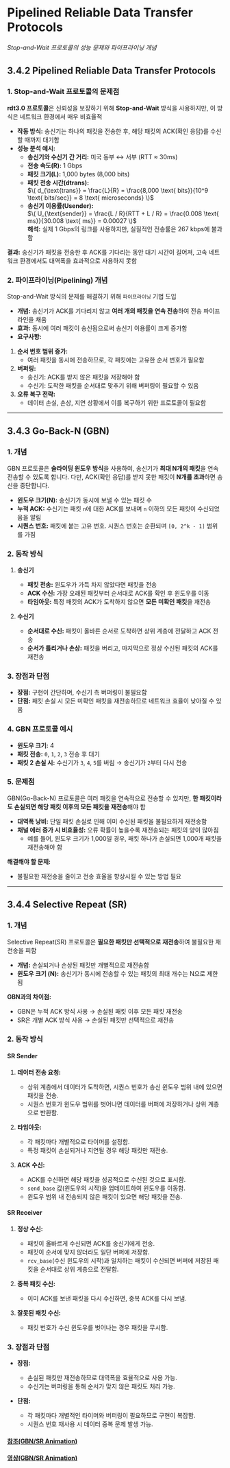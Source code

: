 # **Pipelined Reliable Data Transfer Protocols**   
###### Stop-and-Wait 프로토콜의 성능 문제와 파이프라이닝 개념  

## 3.4.2 Pipelined Reliable Data Transfer Protocols

### **1. Stop-and-Wait 프로토콜의 문제점**  
**rdt3.0 프로토콜**은 신뢰성을 보장하기 위해 **Stop-and-Wait** 방식을 사용하지만, 이 방식은 네트워크 환경에서 매우 비효율적  

- **작동 방식:** 송신기는 하나의 패킷을 전송한 후, 해당 패킷의 ACK(확인 응답)를 수신할 때까지 대기함  
- **성능 분석 예시:**  
  - **송신기와 수신기 간 거리:** 미국 동부 ↔ 서부 (RTT ≈ 30ms)  
  - **전송 속도(R):** 1 Gbps  
  - **패킷 크기(L):** 1,000 bytes (8,000 bits)  
  - **패킷 전송 시간(dtrans):**  
    $\( d_{\text{trans}} = \frac{L}{R} = \frac{8,000 \text{ bits}}{10^9 \text{ bits/sec}} = 8 \text{ microseconds} \)$   
  - **송신기 이용률(Usender):**  
    $\( U_{\text{sender}} = \frac{L / R}{RTT + L / R} = \frac{0.008 \text{ ms}}{30.008 \text{ ms}} = 0.00027 \)$   
    **해석:** 실제 1 Gbps의 링크를 사용하지만, 실질적인 전송률은 267 kbps에 불과함  

**결과:** 송신기가 패킷을 전송한 후 ACK를 기다리는 동안 대기 시간이 길어져, 고속 네트워크 환경에서도 대역폭을 효과적으로 사용하지 못함

### **2. 파이프라이닝(Pipelining) 개념**  
Stop-and-Wait 방식의 문제를 해결하기 위해 `파이프라이닝` 기법 도입  

- **개념:** 송신기가 ACK를 기다리지 않고 **여러 개의 패킷을 연속 전송**하여 전송 파이프라인을 채움  
- **효과:** 동시에 여러 패킷이 송신됨으로써 송신기 이용률이 크게 증가함  
- **요구사항:**   
1. **순서 번호 범위 증가:**  
   - 여러 패킷을 동시에 전송하므로, 각 패킷에는 고유한 순서 번호가 필요함  
2. **버퍼링:**  
   - 송신기: ACK를 받지 않은 패킷을 저장해야 함  
   - 수신기: 도착한 패킷을 순서대로 맞추기 위해 버퍼링이 필요할 수 있음  
3. **오류 복구 전략:**  
   - 데이터 손실, 손상, 지연 상황에서 이를 복구하기 위한 프로토콜이 필요함  

---

## 3.4.3 Go-Back-N (GBN)

### **1. 개념**  
GBN 프로토콜은 **슬라이딩 윈도우 방식**을 사용하여, 송신기가 **최대 N개의 패킷**을 연속 전송할 수 있도록 합니다. 다만, ACK(확인 응답)를 받지 못한 패킷이 **N개를 초과**하면 송신을 중단합니다.
- **윈도우 크기(N):** 송신기가 동시에 보낼 수 있는 패킷 수  
- **누적 ACK:** 수신기는 패킷 `n`에 대한 ACK를 보내며 `n` 이하의 모든 패킷이 수신되었음을 알림  
- **시퀀스 번호:** 패킷에 붙는 고유 번호. 시퀀스 번호는 순환되며 `[0, 2^k - 1]` 범위를 가짐

### **2. 동작 방식**  
1. **송신기**  
   - **패킷 전송:** 윈도우가 가득 차지 않았다면 패킷을 전송  
   - **ACK 수신:** 가장 오래된 패킷부터 순서대로 ACK를 확인 후 윈도우를 이동  
   - **타임아웃:** 특정 패킷의 ACK가 도착하지 않으면 **모든 미확인 패킷**을 재전송  

2. **수신기**  
   - **순서대로 수신:** 패킷이 올바른 순서로 도착하면 상위 계층에 전달하고 ACK 전송  
   - **순서가 틀리거나 손상:** 패킷을 버리고, 마지막으로 정상 수신된 패킷의 ACK를 재전송

### **3. 장점과 단점**  
- **장점:** 구현이 간단하며, 수신기 측 버퍼링이 불필요함  
- **단점:** 패킷 손실 시 모든 미확인 패킷을 재전송하므로 네트워크 효율이 낮아질 수 있음

### **4. GBN 프로토콜 예시**  
- **윈도우 크기:** 4  
- **패킷 전송:** `0`, `1`, `2`, `3` 전송 후 대기  
- **패킷 2 손실 시:** 수신기가 `3`, `4`, `5`를 버림 → 송신기가 `2`부터 다시 전송

### **5. 문제점**
GBN(Go-Back-N) 프로토콜은 여러 패킷을 연속적으로 전송할 수 있지만, **한 패킷이라도 손실되면 해당 패킷 이후의 모든 패킷을 재전송**해야 함  
- **대역폭 낭비:** 단일 패킷 손실로 인해 이미 수신된 패킷을 불필요하게 재전송함  
- **채널 에러 증가 시 비효율성:** 오류 확률이 높을수록 재전송되는 패킷의 양이 많아짐  
  - 예를 들어, 윈도우 크기가 1,000일 경우, 패킷 하나가 손실되면 1,000개 패킷을 재전송해야 함  

**해결해야 할 문제:**  
- 불필요한 재전송을 줄이고 전송 효율을 향상시킬 수 있는 방법 필요

---

## 3.4.4 Selective Repeat (SR) 

### **1. 개념**
Selective Repeat(SR) 프로토콜은 **필요한 패킷만 선택적으로 재전송**하여 불필요한 재전송을 피함  
- **개념:** 손실되거나 손상된 패킷만 개별적으로 재전송함  
- **윈도우 크기 (N):** 송신기가 동시에 전송할 수 있는 패킷의 최대 개수는 N으로 제한됨  

**GBN과의 차이점:**  
- GBN은 누적 ACK 방식 사용 → 손실된 패킷 이후 모든 패킷 재전송  
- SR은 개별 ACK 방식 사용 → 손실된 패킷만 선택적으로 재전송

### **2. 동작 방식**   
#### **SR Sender**  
1. **데이터 전송 요청:**  
   - 상위 계층에서 데이터가 도착하면, 시퀀스 번호가 송신 윈도우 범위 내에 있으면 패킷을 전송.  
   - 시퀀스 번호가 윈도우 범위를 벗어나면 데이터를 버퍼에 저장하거나 상위 계층으로 반환함.  

2. **타임아웃:**  
   - 각 패킷마다 개별적으로 타이머를 설정함.  
   - 특정 패킷이 손실되거나 지연될 경우 해당 패킷만 재전송.  

3. **ACK 수신:**  
   - ACK를 수신하면 해당 패킷을 성공적으로 수신된 것으로 표시함.  
   - `send_base` 값(윈도우의 시작)을 업데이트하여 윈도우를 이동함.  
   - 윈도우 범위 내 전송되지 않은 패킷이 있으면 해당 패킷을 전송.

#### **SR Receiver**  
1. **정상 수신:**  
   - 패킷이 올바르게 수신되면 ACK를 송신기에게 전송.  
   - 패킷이 순서에 맞지 않더라도 일단 버퍼에 저장함.  
   - `rcv_base`(수신 윈도우의 시작)과 일치하는 패킷이 수신되면 버퍼에 저장된 패킷을 순서대로 상위 계층으로 전달함.

2. **중복 패킷 수신:**  
   - 이미 ACK를 보낸 패킷을 다시 수신하면, 중복 ACK를 다시 보냄.

3. **잘못된 패킷 수신:**  
   - 패킷 번호가 수신 윈도우를 벗어나는 경우 패킷을 무시함.

### **3. 장점과 단점**  
- **장점:**  
  - 손실된 패킷만 재전송하므로 대역폭을 효율적으로 사용 가능.  
  - 수신기는 버퍼링을 통해 순서가 맞지 않은 패킷도 처리 가능.  

- **단점:**  
  - 각 패킷마다 개별적인 타이머와 버퍼링이 필요하므로 구현이 복잡함.  
  - 시퀀스 번호 재사용 시 데이터 중복 문제 발생 가능.

#### [참조(GBN/SR Animation)](https://www.tkn.tu-berlin.de/teaching/rn/animations/gbn_sr/)
#### [영상(GBN/SR Animation)](https://www.youtube.com/watch?v=Cs8tR8A9jm8)
